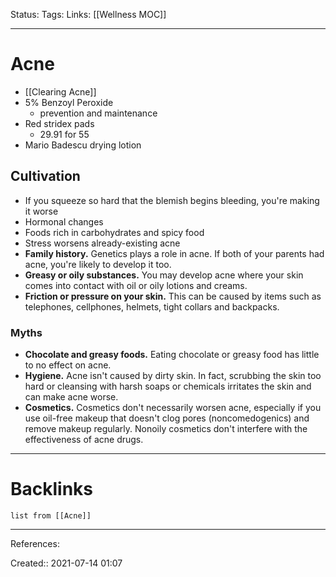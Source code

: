 Status: 
Tags: 
Links: [[Wellness MOC]]
___
# Acne
- [[Clearing Acne]]
- 5% Benzoyl Peroxide
	- prevention and maintenance
- Red stridex pads
	- 29.91 for 55
- Mario Badescu drying lotion

## Cultivation
- If you squeeze so hard that the blemish begins bleeding, you're making it worse
- Hormonal changes
- Foods rich in carbohydrates and spicy food
- Stress worsens already-existing acne
-   **Family history.** Genetics plays a role in acne. If both of your parents had acne, you're likely to develop it too.
-   **Greasy or oily substances.** You may develop acne where your skin comes into contact with oil or oily lotions and creams.
-   **Friction or pressure on your skin.** This can be caused by items such as telephones, cellphones, helmets, tight collars and backpacks.
### Myths
- **Chocolate and greasy foods.** Eating chocolate or greasy food has little to no effect on acne.
- **Hygiene.** Acne isn't caused by dirty skin. In fact, scrubbing the skin too hard or cleansing with harsh soaps or chemicals irritates the skin and can make acne worse.
- **Cosmetics.** Cosmetics don't necessarily worsen acne, especially if you use oil-free makeup that doesn't clog pores (noncomedogenics) and remove makeup regularly. Nonoily cosmetics don't interfere with the effectiveness of acne drugs.
___
# Backlinks
```dataview
list from [[Acne]]
```
___
References: 

Created:: 2021-07-14 01:07

